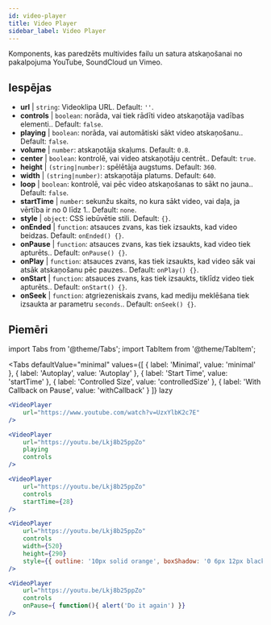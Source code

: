```yaml
---
id: video-player
title: Video Player
sidebar_label: Video Player
---
```


Komponents, kas paredzēts multivides failu un satura atskaņošanai no pakalpojuma YouTube, SoundCloud un Vimeo.

## Iespējas

* __url__ | `string`: Videoklipa URL. Default: `''`.
* __controls__ | `boolean`: norāda, vai tiek rādīti video atskaņotāja vadības elementi.. Default: `false`.
* __playing__ | `boolean`: norāda, vai automātiski sākt video atskaņošanu.. Default: `false`.
* __volume__ | `number`: atskaņotāja skaļums. Default: `0.8`.
* __center__ | `boolean`: kontrolē, vai video atskaņotāju centrēt.. Default: `true`.
* __height__ | `(string|number)`: spēlētāja augstums. Default: `360`.
* __width__ | `(string|number)`: atskaņotāja platums. Default: `640`.
* __loop__ | `boolean`: kontrolē, vai pēc video atskaņošanas to sākt no jauna.. Default: `false`.
* __startTime__ | `number`: sekunžu skaits, no kura sākt video, vai daļa, ja vērtība ir no 0 līdz 1.. Default: `none`.
* __style__ | `object`: CSS iebūvētie stili. Default: `{}`.
* __onEnded__ | `function`: atsauces zvans, kas tiek izsaukts, kad video beidzas. Default: `onEnded() {}`.
* __onPause__ | `function`: atsauces zvans, kas tiek izsaukts, kad video tiek apturēts.. Default: `onPause() {}`.
* __onPlay__ | `function`: atsauces zvans, kas tiek izsaukts, kad video sāk vai atsāk atskaņošanu pēc pauzes.. Default: `onPlay() {}`.
* __onStart__ | `function`: atsauces zvans, kas tiek izsaukts, tiklīdz video tiek apturēts.. Default: `onStart() {}`.
* __onSeek__ | `function`: atgriezeniskais zvans, kad mediju meklēšana tiek izsaukta ar parametru `seconds`.. Default: `onSeek() {}`.


## Piemēri

import Tabs from '@theme/Tabs';
import TabItem from '@theme/TabItem';

<Tabs
    defaultValue="minimal"
    values={[
        { label: 'Minimal', value: 'minimal' },
        { label: 'Autoplay', value: 'Autoplay' },
        { label: 'Start Time', value: 'startTime' },
        { label: 'Controlled Size', value: 'controlledSize' },
        { label: 'With Callback on Pause', value: 'withCallback' }
    ]}
    lazy
>
<TabItem value="minimal">

```jsx live
<VideoPlayer
    url="https://www.youtube.com/watch?v=UzxYlbK2c7E"
/>
```

</TabItem>

<TabItem value="withStyle">

```jsx live
<VideoPlayer
    url="https://youtu.be/Lkj8b25ppZo"
    playing
    controls
/>
```
</TabItem>

<TabItem value="startTime">

```jsx live
<VideoPlayer
    url="https://youtu.be/Lkj8b25ppZo"
    controls
    startTime={28}
/>
```
</TabItem>


<TabItem value="controlledSize">

```jsx live
<VideoPlayer
    url="https://youtu.be/Lkj8b25ppZo"
    controls
    width={520}
    height={290}
    style={{ outline: '10px solid orange', boxShadow: '0 6px 12px black'}}
/>
```
</TabItem>


<TabItem value="withCallback">

```jsx live
<VideoPlayer
    url="https://youtu.be/Lkj8b25ppZo"
    controls
    onPause={ function(){ alert('Do it again') }}
/>
```
</TabItem>

</Tabs>



